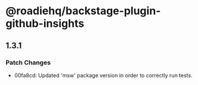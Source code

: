 # @roadiehq/backstage-plugin-github-insights

## 1.3.1
### Patch Changes

- 00fa8cd: Updated 'msw' package version in order to correctly run tests.
